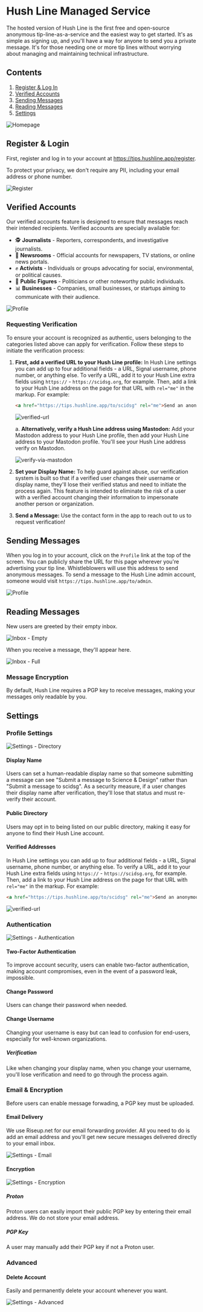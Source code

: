 # Hush Line Managed Service

The hosted version of Hush Line is the first free and open-source anonymous tip-line-as-a-service and the easiest way to get started. It's as simple as signing up, and you'll have a way for anyone to send you a private message. It's for those needing one or more tip lines without worrying about managing and maintaining technical infrastructure.

## Contents

1. [Register & Log In](#register--login)
2. [Verified Accounts](#verified-accounts)
3. [Sending Messages](#sending-messages)
4. [Reading Messages](#reading-messages)
5. [Settings](#settings)

![Homepage](https://github.com/user-attachments/assets/04ae835e-1caf-4da8-9871-7d274f67d8fc)

## Register & Login

First, register and log in to your account at https://tips.hushline.app/register.

To protect your privacy, we don't require any PII, including your email address or phone number.

![Register](https://github.com/user-attachments/assets/f3846273-e475-42c2-aa86-806a54e32e72)

## Verified Accounts

Our verified accounts feature is designed to ensure that messages reach their intended recipients. Verified accounts are specially available for:

- 🕵️ **Journalists** - Reporters, correspondents, and investigative journalists.
- 📰 **Newsrooms** - Official accounts for newspapers, TV stations, or online news portals.
- ✊ **Activists** - Individuals or groups advocating for social, environmental, or political causes.
- 📸 **Public Figures** - Politicians or other noteworthy public individuals.
- 📊 **Businesses** - Companies, small businesses, or startups aiming to communicate with their audience.

![Profile](https://github.com/user-attachments/assets/b34bb0c8-ad9e-4aef-a412-5085c61bb230)

### Requesting Verification

To ensure your account is recognized as authentic, users belonging to the categories listed above can apply for verification. Follow these steps to initiate the verification process:

1. **First, add a verified URL to your Hush Line profile:** In Hush Line settings you can add up to four additional fields - a URL, Signal username, phone number, or anything else. To verify a URL, add it to your Hush Line extra fields using `https://` - `https://scidsg.org`, for example. Then, add a link to your Hush Line address on the page for that URL with `rel="me"` in the markup. For example:

   ```html
   <a href="https://tips.hushline.app/to/scidsg" rel="me">Send an anonymous tip!</a>
   ```

   ![verified-url](https://github.com/user-attachments/assets/acd84800-f17e-4e25-a1bf-6315af235ccf)

   a. **Alternatively, verify a Hush Line address using Mastodon:** Add your Mastodon address to your Hush Line profile, then add your Hush Line address to your Mastodon profile. You'll see your Hush Line address verify on Mastodon.

   ![verify-via-mastodon](https://github.com/user-attachments/assets/cd1d25c2-d119-4f9b-9c31-472b0d29ad84)

3. **Set your Display Name:** To help guard against abuse, our verification system is built so that if a verified user changes their username or display name, they'll lose their verified status and need to initiate the process again. This feature is intended to eliminate the risk of a user with a verified account changing their information to impersonate another person or organization.

4. **Send a Message:** Use the contact form in the app to reach out to us to request verification!

## Sending Messages

When you log in to your account, click on the `Profile` link at the top of the screen. You can publicly share the URL for this page wherever you're advertising your tip line. Whistleblowers will use this address to send anonymous messages. To send a message to the Hush Line admin account, someone would visit `https://tips.hushline.app/to/admin`.

![Profile](https://github.com/user-attachments/assets/88ad5abb-001e-4884-908a-5798535e91d5)

## Reading Messages

New users are greeted by their empty inbox.

![Inbox - Empty](https://github.com/user-attachments/assets/a319acfb-59b4-4c37-8746-550156649e1b)

When you receive a message, they'll appear here.

![Inbox - Full](https://github.com/user-attachments/assets/9a1c8216-24d9-4924-be24-4496e3d16fe0)

### Message Encryption

By default, Hush Line requires a PGP key to receive messages, making your messages only readable by you.

## Settings

### Profile Settings

![Settings - Directory](https://github.com/user-attachments/assets/54f18599-0f7f-41b7-ad6a-81166bd6cc6a)

#### Display Name

Users can set a human-readable display name so that someone submitting a message can see "Submit a message to Science & Design" rather than "Submit a message to scidsg". As a security measure, if a user changes their display name after verification, they'll lose that status and must re-verify their account.

#### Public Directory

Users may opt in to being listed on our public directory, making it easy for anyone to find their Hush Line account.

#### Verified Addresses

In Hush Line settings you can add up to four additional fields - a URL, Signal username, phone number, or anything else. To verify a URL, add it to your Hush Line extra fields using `https://` - `https://scidsg.org`, for example. Then, add a link to your Hush Line address on the page for that URL with `rel="me"` in the markup. For example:

```html
<a href="https://tips.hushline.app/to/scidsg" rel="me">Send an anonymous tip!</a>
```

![verified-url](https://github.com/user-attachments/assets/acd84800-f17e-4e25-a1bf-6315af235ccf)

### Authentication

![Settings - Authentication](https://github.com/user-attachments/assets/1b066ce0-d6c9-4224-afcb-d4dece6d8df5)

#### Two-Factor Authentication

To improve account security, users can enable two-factor authentication, making account compromises, even in the event of a password leak, impossible.

#### Change Password

Users can change their password when needed.

#### Change Username

Changing your username is easy but can lead to confusion for end-users, especially for well-known organizations.

##### Verification

Like when changing your display name, when you change your username, you'll lose verification and need to go through the process again.

### Email & Encryption

Before users can enable message forwading, a PGP key must be uploaded.

#### Email Delivery

We use Riseup.net for our email forwarding provider. All you need to do is add an email address and you'll get new secure messages delivered directly to your email inbox.

![Settings - Email](https://github.com/user-attachments/assets/3865afea-ea24-499f-96b0-c6d680e7e3f3)

#### Encryption

![Settings - Encryption](https://github.com/user-attachments/assets/09e63658-7959-4da6-8bd1-c27cedf494ed)

##### Proton

Proton users can easily import their public PGP key by entering their email address. We do not store your email address.

##### PGP Key

A user may manually add their PGP key if not a Proton user.

### Advanced

#### Delete Account

Easily and permanently delete your account whenever you want.

![Settings - Advanced](https://github.com/user-attachments/assets/f65eccac-20bb-42f6-88c6-bd5e4d474231)
